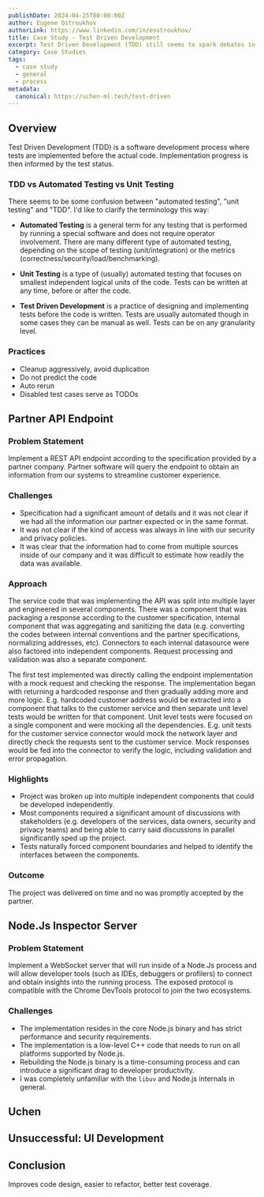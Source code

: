 ```yaml
---
publishDate: 2024-04-25T00:00:00Z
author: Eugene Ostroukhov
authorLink: https://www.linkedin.com/in/eostroukhov/
title: Case Study - Test Driven Development
excerpt: Test Driven Development (TDD) still seems to spark debates in developer community. This article details my experience and learnings from applying it in past projects.
category: Case Studies
tags:
  - case study
  - general
  - process
metadata:
  canonical: https://uchen-ml.tech/test-driven
---
```


## Overview

Test Driven Development (TDD) is a software development process where tests are
implemented before the actual code. Implementation progress is then informed by
the test status.

### TDD vs Automated Testing vs Unit Testing

There seems to be some confusion between "automated testing", "unit testing" and
"TDD". I'd like to clarify the terminology this way:

- **Automated Testing** is a general term for any testing that is performed by running a special software and does not require operator involvement. There are many different type of automated testing, depending on the scope of testing (unit/integration) or the metrics (correctness/security/load/benchmarking).

- **Unit Testing** is a type of (usually) automated testing that focuses on smallest independent logical units of the code. Tests can be written at any time, before or after the code.

- **Test Driven Development** is a practice of designing and implementing tests before the code is written. Tests are usually automated though in some
cases they can be manual as well. Tests can be on any granularity level.

### Practices

- Cleanup aggressively, avoid duplication
- Do not predict the code
- Auto rerun
- Disabled test cases serve as TODOs

## Partner API Endpoint

### Problem Statement

Implement a REST API endpoint according to the specification provided by a partner company. Partner software will query the endpoint to obtain an information from our systems to streamline customer experience.

### Challenges

- Specification had a significant amount of details and it was not clear if we had all the information our partner expected or in the same format.
- It was not clear if the kind of access was always in line with our security and privacy policies.
- It was clear that the information had to come from multiple sources inside of our company and it was difficult to estimate how readily the data was available.

### Approach

The service code that was implementing the API was split into multiple layer and
engineered in several components. There was a component that was packaging
a response according to the customer specification, internal component that was
aggregating and sanitizing the data (e.g. converting the codes between internal
conventions and the partner specifications, normalizing addresses, etc).
Connectors to each internal datasource were also factored into independent
components. Request processing and validation was also a separate component.

The first test implemented was directly calling the endpoint implementation with
a mock request and checking the response. The implementation began with
returning a hardcoded response and then gradually adding more and more logic.
E.g. hardcoded customer address would be extracted into a component that talks
to the customer service and then separate unit level tests would be written for
that component. Unit level tests were focused on a single component and were
mocking all the dependencies. E.g. unit tests for the customer service connector
would mock the network layer and directly check the requests sent to
the customer service. Mock responses would be fed into the connector to verify
the logic, including validation and error propagation.

### Highlights

- Project was broken up into multiple independent components that could be developed independently.
- Most components required a significant amount of discussions with stakeholders (e.g. developers of the services, data owners, security and privacy teams) and being able to carry said discussions in parallel significantly sped up the project.
- Tests naturally forced component boundaries and helped to identify the interfaces between the components.

### Outcome

The project was delivered on time and no was promptly accepted by the partner.

## Node.Js Inspector Server

### Problem Statement

Implement a WebSocket server that will run inside of a Node.Js process and will
allow developer tools (such as IDEs, debuggers or profilers) to connect and
obtain insights into the running process. The exposed protocol is compatible
with the Chrome DevTools protocol to join the two ecosystems.

### Challenges

- The implementation resides in the core Node.js binary and has strict performance and security requirements.
- The implementation is a low-level C++ code that needs to run on all platforms supported by Node.js.
- Rebuilding the Node.js binary is a time-consuming process and can introduce a significant drag to developer productivity.
- I was completely unfamiliar with the `libuv` and Node.js internals in general.

## Uchen

## Unsuccessful: UI Development

## Conclusion

Improves code design, easier to refactor, better test coverage.

